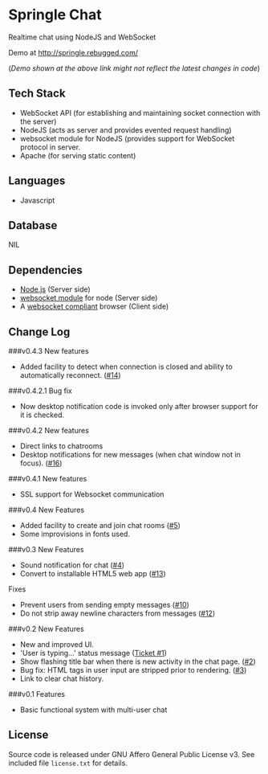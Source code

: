 Springle Chat
=============

Realtime chat using NodeJS and WebSocket

Demo at http://springle.rebugged.com/

(<i>Demo shown at the above link might not reflect the latest changes in code</i>)

## Tech Stack
* WebSocket API (for establishing and maintaining socket connection with the server)
* NodeJS (acts as server and provides evented request handling)
* websocket module for NodeJS (provides support for WebSocket protocol in server.
* Apache (for serving static content)

## Languages
* Javascript

## Database
NIL

## Dependencies
* [Node.js](http://nodejs.org/) (Server side)
* [websocket module](https://github.com/Worlize/WebSocket-Node) for node (Server side)
* A [websocket compliant](http://caniuse.com/websocket) browser (Client side)

## Change Log

###v0.4.3
New features
* Added facility to detect when connection is closed and ability to automatically reconnect. ([#14](https://github.com/riverspirit/Springle-Chat/issues/14))

###v0.4.2.1
Bug fix
* Now desktop notification code is invoked only after browser support for it is checked.

###v0.4.2
New features
* Direct links to chatrooms
* Desktop notifications for new messages (when chat window not in focus). ([#16](https://github.com/riverspirit/Springle-Chat/issues/16))

###v0.4.1
New features
* SSL support for Websocket communication

###v0.4
New Features
* Added facility to create and join chat rooms ([#5](https://github.com/riverspirit/Springle-Chat/issues/5))
* Some improvisions in fonts used.

###v0.3
New Features
* Sound notification for chat ([#4](https://github.com/riverspirit/Springle-Chat/issues/4))
* Convert to installable HTML5 web app ([#13](https://github.com/riverspirit/Springle-Chat/issues/13))

Fixes
* Prevent users from sending empty messages ([#10](https://github.com/riverspirit/Springle-Chat/issues/10))
* Do not strip away newline characters from messages ([#12](https://github.com/riverspirit/Springle-Chat/issues/12))

###v0.2
New Features
* New and improved UI.
* 'User is typing...' status message ([Ticket #1](https://github.com/riverspirit/Springle-Chat/issues/1))
* Show flashing title bar when there is new activity in the chat page. ([#2](https://github.com/riverspirit/Springle-Chat/issues/2))
* Bug fix: HTML tags in user input are stripped prior to rendering. ([#3](https://github.com/riverspirit/Springle-Chat/issues/3))
* Link to clear chat history.

###v0.1
Features
* Basic functional system with multi-user chat

## License
Source code is released under GNU Affero General Public License v3. See included file `license.txt` for details.




